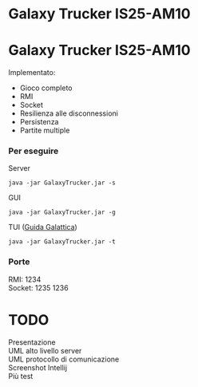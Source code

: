 # Galaxy Trucker IS25-AM10
# Galaxy Trucker IS25-AM10
Implementato:
- Gioco completo
- RMI
- Socket
- Resilienza alle disconnessioni
- Persistenza
- Partite multiple


### Per eseguire

Server
```
java -jar GalaxyTrucker.jar -s
```

GUI
```
java -jar GalaxyTrucker.jar -g
```

TUI ([Guida Galattica](deliveries/guida_galattica_tui.md))
```
java -jar GalaxyTrucker.jar -t
```


### Porte
RMI: 1234 <br/>
Socket: 1235 1236

# TODO
Presentazione <br/>
UML alto livello server<br/>
UML protocollo di comunicazione <br/>
Screenshot Intellij <br/>
Più test

